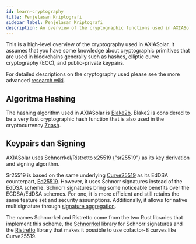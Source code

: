 ```yaml
---
id: learn-cryptography
title: Penjelasan Kriptografi
sidebar_label: Penjelasan Kriptografi
description: An overview of the cryptographic functions used in AXIASolar
---
```


This is a high-level overview of the cryptography used in AXIASolar. It assumes that you have some knowledge about cryptographic primitives that are used in blockchains generally such as hashes, elliptic curve cryptography (ECC), and public-private keypairs.

For detailed descriptions on the cryptography used please see the more advanced [research wiki](https://research.web3.foundation).

## Algoritma Hashing

The hashing algorithm used in AXIASolar is [Blake2b](<https://en.wikipedia.org/wiki/BLAKE_(hash_function)#BLAKE2>). Blake2 is considered to be a very fast cryptographic hash function that is also used in the cryptocurrency [Zcash](https://z.cash).

## Keypairs dan Signing

AXIASolar uses Schnorrkel/Ristretto x25519 ("sr25519") as its key derivation and signing algorithm.

Sr25519 is based on the same underlying [Curve25519](https://en.wikipedia.org/wiki/Curve25519) as its EdDSA counterpart, [Ed25519](https://en.wikipedia.org/wiki/EdDSA#Ed25519). However, it uses Schnorr signatures instead of the EdDSA scheme. Schnorr signatures bring some noticeable benefits over the ECDSA/EdDSA schemes. For one, it is more efficient and still retains the same feature set and security assumptions. Additionally, it allows for native multisignature through [signature aggregation](https://bitcoincore.org/en/2017/03/23/schnorr-signature-aggregation/).

The names Schnorrkel and Ristretto come from the two Rust libraries that implement this scheme, the [Schnorrkel](https://github.com/w3f/schnorrkel) library for Schnorr signatures and the [Ristretto](https://ristretto.group/ristretto.html) library that makes it possible to use cofactor-8 curves like Curve25519.
